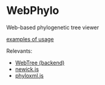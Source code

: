 # WebPhylo
Web-based phylogenetic tree viewer

[examples of usage](https://kelvinlu1024.github.io/WebPhylo/)

Relevants:
* [WebTree (backend)](https://github.com/KelvinLu1024/WebTree)
* [newick.js](https://github.com/KelvinLu1024/newick.js)
* [phyloxml.js](https://github.com/KelvinLu1024/phyloxml.js)
